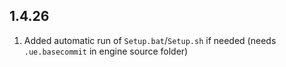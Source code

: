 ## 1.4.26

1. Added automatic run of `Setup.bat`/`Setup.sh` if needed (needs `.ue.basecommit` in engine source folder)

